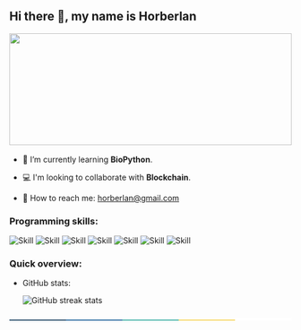 ## Hi there 👋, my name is Horberlan
<!--![](https://haenfler.sites.grinnell.edu/wp-content/uploads/2017/05/hacker_banner.jpg)--> 
<img src="https://allhacked.com/up/2019/03/hello-world.gif" width="100%" height="200px"/>

- :dna: I’m currently learning <b>BioPython</b>. 

- :computer: I'm looking to collaborate with <b>Blockchain</b>. 

- :email: How to reach me: horberlan@gmail.com
###  Programming skills:
![Skill](https://img.shields.io/travis/rust-lang/rust?color=%23fb8c00&label=OS&logo=linux&logoColor=%23ffffff)
![Skill](https://img.shields.io/travis/rust-lang/rust?color=%23008080&label=PhP&logo=php&logoColor=%23ffffff)
![Skill](https://img.shields.io/travis/rust-lang/rust?color=%23fb8c00&label=JS&logo=javascript&logoColor=%23ffffff)
![Skill](https://img.shields.io/travis/rust-lang/rust?color=%23008080&label=Python&logo=python&logoColor=%23ffffff)
![Skill](https://img.shields.io/travis/rust-lang/rust?color=%23fb8c00&label=Node.js&logo=node.js&logoColor=%23ffffff)
![Skill](https://img.shields.io/travis/rust-lang/rust?color=%23008080&label=Ruby&logo=ruby&logoColor=red)
![Skill](https://img.shields.io/travis/rust-lang/rust?color=%23fb8c00&label=Cpp&logo=C%2B%2B)

### Quick overview:
 * GitHub stats:


      ![GitHub streak stats](https://github-readme-streak-stats.herokuapp.com/?user=horberlan)
      
[![submenu](https://raw.githubusercontent.com/horberlan/horberlan/main/colored.png)](#overview)
